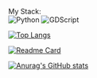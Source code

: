 My Stack: <br>
![Python](https://img.shields.io/badge/python-3670A0?style=for-the-badge&logo=python&logoColor=ffdd54)
![GDScript](https://img.shields.io/badge/python-3670A0?style=for-the-badge&logo=godotengine&logoColor=405a69)



[![Top Langs](https://github-readme-stats.vercel.app/api/top-langs/?username=strogmann&theme=merko)](https://github.com/anuraghazra/github-readme-stats)

[![Readme Card](https://github-readme-stats.vercel.app/api/pin/?username=strogmann&repo=breakswithpython&theme=merko)](https://github.com/strogmann/datascience)

[![Anurag's GitHub stats](https://github-readme-stats.vercel.app/api?username=strogmann&theme=merko)](https://github.com/anuraghazra/github-readme-stats)
